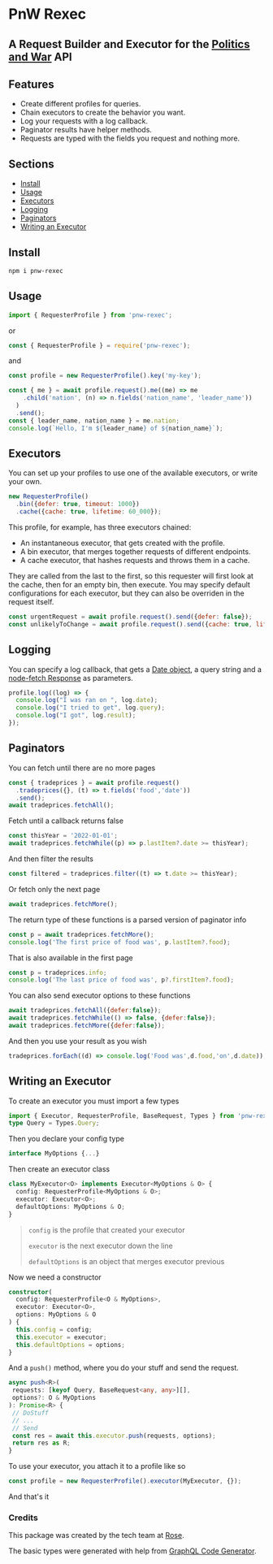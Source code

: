 # PnW Rexec
## A Request Builder and Executor for the [Politics and War](https://politicsandwar.com/) API

## Features

- Create different profiles for queries.
- Chain executors to create the behavior you want.
- Log your requests with a log callback.
- Paginator results have helper methods.
- Requests are typed with the fields you request and nothing more.

## Sections
- [Install](#install)
- [Usage](#usage)
- [Executors](#executors)
- [Logging](#logging)
- [Paginators](#paginators)
- [Writing an Executor](#writing-an-executor)

## Install
```sh
npm i pnw-rexec
```

## Usage
```js
import { RequesterProfile } from 'pnw-rexec';
```
or
```js
const { RequesterProfile } = require('pnw-rexec');
```
and
```js
const profile = new RequesterProfile().key('my-key');

const { me } = await profile.request().me((me) => me
    .child('nation', (n) => n.fields('nation_name', 'leader_name'))
  )
  .send();
const { leader_name, nation_name } = me.nation;
console.log(`Hello, I'm ${leader_name} of ${nation_name}`);
```

## Executors

You can set up your profiles to use one of the available executors, or write your own.
```js
new RequesterProfile()
  .bin({defer: true, timeout: 1000})
  .cache({cache: true, lifetime: 60_000});
```
This profile, for example, has three executors chained:
- An instantaneous executor, that gets created with the profile.
- A bin executor, that merges together requests of different endpoints.
- A cache executor, that hashes requests and throws them in a cache.

They are called from the last to the first, so this requester will first look at the cache, then for an empty bin, then execute.
You may specify default configurations for each executor, but they can also be overriden in the request itself.
```js
const urgentRequest = await profile.request().send({defer: false});
const unlikelyToChange = await profile.request().send({cache: true, lifetime: 7_200_000})
```
## Logging
You can specify a log callback, that gets a [Date object](https://developer.mozilla.org/docs/Web/JavaScript/Reference/Global_Objects/Date), a query string and a [node-fetch Response](https://www.npmjs.com/package/node-fetch#class-response) as parameters.
```ts
profile.log((log) => {
  console.log("I was ran on ", log.date);
  console.log("I tried to get", log.query);
  console.log("I got", log.result);
});
```

## Paginators
You can fetch until there are no more pages
```js
const { tradeprices } = await profile.request()
  .tradeprices({}, (t) => t.fields('food','date'))
  .send();
await tradeprices.fetchAll();
```
Fetch until a callback returns false
```js
const thisYear = '2022-01-01';
await tradeprices.fetchWhile((p) => p.lastItem?.date >= thisYear);
```
And then filter the results
```js
const filtered = tradeprices.filter((t) => t.date >= thisYear);
```
Or fetch only the next page
```js
await tradeprices.fetchMore();
```
The return type of these functions is a parsed version of paginator info
```js
const p = await tradeprices.fetchMore();
console.log('The first price of food was', p.lastItem?.food);
```
That is also available in the first page
```js
const p = tradeprices.info;
console.log('The last price of food was', p?.firstItem?.food);
```
You can also send executor options to these functions
```js
await tradeprices.fetchAll({defer:false});
await tradeprices.fetchWhile(() => false, {defer:false});
await tradeprices.fetchMore({defer:false});
```
And then you use your result as you wish
```js
tradeprices.forEach((d) => console.log('Food was',d.food,'on',d.date));
```
## Writing an Executor
To create an executor you must import a few types
```ts
import { Executor, RequesterProfile, BaseRequest, Types } from 'pnw-rexec';
type Query = Types.Query;
```
Then you declare your config type
```ts
interface MyOptions {...}
```
Then create an executor class
```ts
class MyExecutor<O> implements Executor<MyOptions & O> {
  config: RequesterProfile<MyOptions & O>;
  executor: Executor<O>;
  defaultOptions: MyOptions & O;
}
```
>`config` is the profile that created your executor
>
>`executor` is the next executor down the line
>
>`defaultOptions` is an object that merges executor previous

Now we need a constructor
```ts
constructor(
  config: RequesterProfile<O & MyOptions>,
  executor: Executor<O>,
  options: MyOptions & O
) {
  this.config = config;
  this.executor = executor;
  this.defaultOptions = options;
}
 ```
 And a `push()` method, where you do your stuff and send the request.
 ```ts
async push<R>(
  requests: [keyof Query, BaseRequest<any, any>][],
  options?: O & MyOptions
): Promise<R> {
  // DoStuff
  // ...
  // Send
  const res = await this.executor.push(requests, options);
  return res as R;
}
```
To use your executor, you attach it to a profile like so
```ts
const profile = new RequesterProfile().executor(MyExecutor, {});
```
And that's it
### Credits
This package was created by the tech team at [Rose](https://politicsandwar.com/alliance/id=790).

The basic types were generated with help from [GraphQL Code Generator](https://www.graphql-code-generator.com/).
